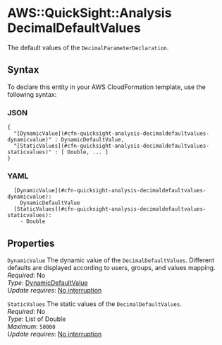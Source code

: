 # AWS::QuickSight::Analysis DecimalDefaultValues<a name="aws-properties-quicksight-analysis-decimaldefaultvalues"></a>

The default values of the `DecimalParameterDeclaration`\.

## Syntax<a name="aws-properties-quicksight-analysis-decimaldefaultvalues-syntax"></a>

To declare this entity in your AWS CloudFormation template, use the following syntax:

### JSON<a name="aws-properties-quicksight-analysis-decimaldefaultvalues-syntax.json"></a>

```
{
  "[DynamicValue](#cfn-quicksight-analysis-decimaldefaultvalues-dynamicvalue)" : DynamicDefaultValue,
  "[StaticValues](#cfn-quicksight-analysis-decimaldefaultvalues-staticvalues)" : [ Double, ... ]
}
```

### YAML<a name="aws-properties-quicksight-analysis-decimaldefaultvalues-syntax.yaml"></a>

```
  [DynamicValue](#cfn-quicksight-analysis-decimaldefaultvalues-dynamicvalue):
    DynamicDefaultValue
  [StaticValues](#cfn-quicksight-analysis-decimaldefaultvalues-staticvalues):
    - Double
```

## Properties<a name="aws-properties-quicksight-analysis-decimaldefaultvalues-properties"></a>

`DynamicValue` <a name="cfn-quicksight-analysis-decimaldefaultvalues-dynamicvalue"></a>
The dynamic value of the `DecimalDefaultValues`\. Different defaults are displayed according to users, groups, and values mapping\.  
_Required_: No  
_Type_: [DynamicDefaultValue](aws-properties-quicksight-analysis-dynamicdefaultvalue.md)  
_Update requires_: [No interruption](https://docs.aws.amazon.com/AWSCloudFormation/latest/UserGuide/using-cfn-updating-stacks-update-behaviors.html#update-no-interrupt)

`StaticValues` <a name="cfn-quicksight-analysis-decimaldefaultvalues-staticvalues"></a>
The static values of the `DecimalDefaultValues`\.  
_Required_: No  
_Type_: List of Double  
_Maximum_: `50000`  
_Update requires_: [No interruption](https://docs.aws.amazon.com/AWSCloudFormation/latest/UserGuide/using-cfn-updating-stacks-update-behaviors.html#update-no-interrupt)

